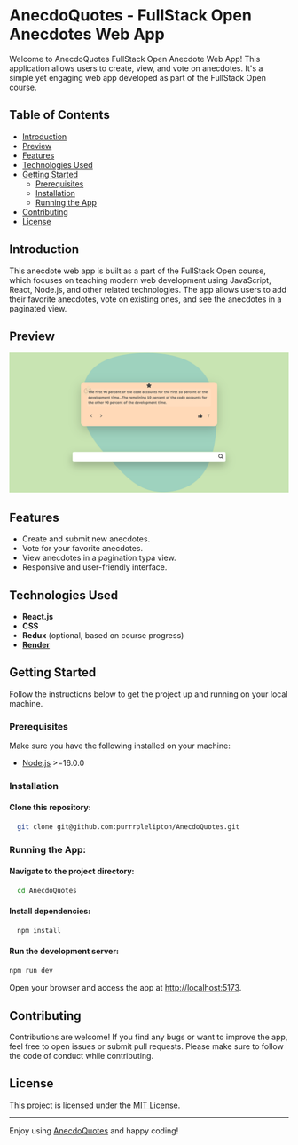 # AnecdoQuotes - FullStack Open Anecdotes Web App

Welcome to AnecdoQuotes FullStack Open Anecdote Web App! This application allows users to create, view, and vote on anecdotes. It's a simple yet engaging web app developed as part of the FullStack Open course.

## Table of Contents

- [Introduction](#introduction)
- [Preview](#preview)
- [Features](#features)
- [Technologies Used](#technologies-used)
- [Getting Started](#getting-started)
  - [Prerequisites](#prerequisites)
  - [Installation](#installation)
  - [Running the App](#running-the-app)
- [Contributing](#contributing)
- [License](#license)

## Introduction

This anecdote web app is built as a part of the FullStack Open course, which focuses on teaching modern web development using JavaScript, React, Node.js, and other related technologies. The app allows users to add their favorite anecdotes, vote on existing ones, and see the anecdotes in a paginated view.

## Preview

![Screenshot of AnecdoQuotes](./AQ_preview.webp)

## Features

- Create and submit new anecdotes.
- Vote for your favorite anecdotes.
- View anecdotes in a pagination typa view.
- Responsive and user-friendly interface.

## Technologies Used

- **React.js**
- **CSS**
- **Redux** (optional, based on course progress)
- [**Render**](https://render.com)

## Getting Started

Follow the instructions below to get the project up and running on your local machine.

### Prerequisites

Make sure you have the following installed on your machine:

- [Node.js](https://nodejs.org) >=16.0.0

### Installation

#### Clone this repository:

```sh
  git clone git@github.com:purrrplelipton/AnecdoQuotes.git
```

### Running the App:

#### Navigate to the project directory:

```sh
  cd AnecdoQuotes
```

#### Install dependencies:

```sh
  npm install
```

#### Run the development server:

```sh
npm run dev
```

Open your browser and access the app at [http://localhost:5173](http://localhost:5173).

## Contributing

Contributions are welcome! If you find any bugs or want to improve the app, feel free to open issues or submit pull requests. Please make sure to follow the code of conduct while contributing.

## License

This project is licensed under the [MIT License](LICENSE).

---

Enjoy using [AnecdoQuotes](https://anecdoquotes.onrender.com) and happy coding!
